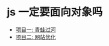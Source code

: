 # js 一定要面向对象吗
* [项目一: 青蛙过河](https://github.com/quanquan2100/udacity-fe/tree/master/ArcadeGameClone_zh)
* [项目二: 网站优化](https://github.com/quanquan2100/udacity-fe/tree/master/WebsiteOptimization_zh)

